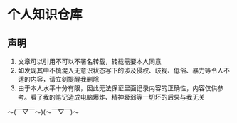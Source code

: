 # 个人知识仓库

## 声明

1. 文章可以引用不可以不署名转载，转载需要本人同意
2. 如发现其中不慎混入无意识状态写下的涉及侵权、歧视、低俗、暴力等令人不适的内容，请立刻提醒我删除
3. 由于本人水平十分有限，因此无法保证里面记录内容的正确性，内容仅供参考。看了我的笔记造成电脑爆炸、精神衰弱等一切坏的后果与我无关

～(￣▽￣～)(～￣▽￣)～
